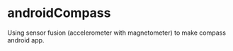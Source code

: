 # androidCompass
Using sensor fusion (accelerometer with magnetometer) to make compass android app.
